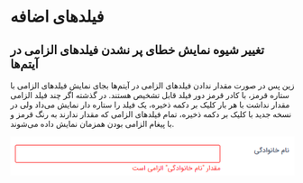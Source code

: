 # فیلدهای اضافه

## تغییر شیوه نمایش خطای پر نشدن فیلدهای الزامی در آیتم‌ها

زین پس در صورت مقدار ندادن فیلدهای الزامی در آیتم‌ها بجای نمایش فیلدهای الزامی با ستاره قرمز، با کادر قرمز دور فیلد قابل تشخیص هستند. در گذشته اگر چند فیلد الزامی مقدار نداشت با هر بار کلیک بر دکمه ذخیره، یک فیلد را ستاره دار نمایش می‌داد  ولی در نسخه جدید با کلیک بر دکمه ذخیره، تمام فیلدهای الزامی که مقدار ندارند به رنگ قرمز و با پیغام الزامی بودن همزمان نمایش داده می‌شوند.

 ![نمایش خطای پر نشدن فیلدهای الزامی](../2.6.1/Image/ErrorToShowMandatoryFields.png)